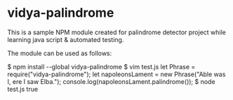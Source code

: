 # vidya-palindrome
This is a sample NPM module created for palindrome detector project while learning java script & automated testing.

The module can be used as follows:

$ npm install --global vidya-palindrome
$ vim test.js
let Phrase = require("vidya-palindrome");
let napoleonsLament = new Phrase("Able was I, ere I saw Elba.");
console.log(napoleonsLament.palindrome());
$ node test.js
true
